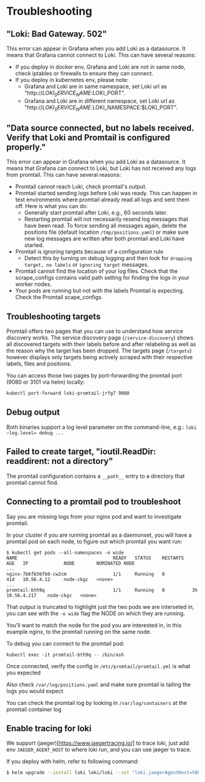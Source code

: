 # Troubleshooting

## "Loki: Bad Gateway. 502"
This error can appear in Grafana when you add Loki as a datasource.
It means that Grafana cannot connect to Loki. This can have several reasons:

- If you deploy in docker env, Grafana and Loki are not in same node, check iptables or firewalls to ensure they can connect.
- If you deploy in kubernetes env, please note:
  - Grafana and Loki are in same namespace, set Loki url as "http://$LOKI_SERVICE_NAME:$LOKI_PORT".
  - Grafana and Loki are in different namespace, set Loki url as "http://$LOKI_SERVICE_NAME.$LOKI_NAMESPACE:$LOKI_PORT".

## "Data source connected, but no labels received. Verify that Loki and Promtail is configured properly."

This error can appear in Grafana when you add Loki as a datasource.
It means that Grafana can connect to Loki, but Loki has not received any logs from promtail.
This can have several reasons:

- Promtail cannot reach Loki, check promtail's output.
- Promtail started sending logs before Loki was ready. This can happen in test environments where promtail already read all logs and sent them off. Here is what you can do:
  - Generally start promtail after Loki, e.g., 60 seconds later.
  - Restarting promtail will not necessarily resend log messages that have been read. To force sending all messages again, delete the positions file (default location `/tmp/positions.yaml`) or make sure new log messages are written after both promtail and Loki have started.
- Promtail is ignoring targets because of a configuration rule
  - Detect this by turning on debug logging and then look for `dropping target, no labels` or `ignoring target` messages.
- Promtail cannot find the location of your log files. Check that the scrape_configs contains valid path setting for finding the logs in your worker nodes.
- Your pods are running but not with the labels Promtail is expecting. Check the Promtail scape_configs.

## Troubleshooting targets

Promtail offers two pages that you can use to understand how service discovery works.
The service discovery page (`/service-discovery`) shows all discovered targets with their labels before and after relabeling as well as the reason why the target has been dropped.
The targets page (`/targets`) however displays only targets being actively scraped with their respective labels, files and positions.

You can access those two pages by port-forwarding the promtail port (9080 or 3101 via helm) locally:

```bash
kubectl port-forward loki-promtail-jrfg7 9080
```

## Debug output

Both binaries support a log level parameter on the command-line, e.g.: `loki —log.level= debug ...`

## Failed to create target, "ioutil.ReadDir: readdirent: not a directory"

The promtail configuration contains a `__path__` entry to a directory that promtail cannot find.

## Connecting to a promtail pod to troubleshoot

Say you are missing logs from your nginx pod and want to investigate promtail.

In your cluster if you are running promtail as a daemonset, you will have a promtail pod on each node, to figure out which promtail you want run:


```shell
$ kubectl get pods --all-namespaces -o wide
NAME                                   READY   STATUS    RESTARTS   AGE   IP             NODE        NOMINATED NODE
...
nginx-7b6fb56fb8-cw2cm                 1/1     Running   0          41d   10.56.4.12     node-ckgc   <none>
...
promtail-bth9q                         1/1     Running   0          3h    10.56.4.217    node-ckgc   <none>
```

That output is truncated to highlight just the two pods we are interseted in, you can see with the `-o wide` flag the NODE on which they are running.

You'll want to match the node for the pod you are interested in, in this example nginx, to the promtail running on the same node.

To debug you can connect to the promtail pod:

```shell
kubectl exec -it promtail-bth9q -- /bin/ash
```

Once connected, verify the config in `/etc/promtail/promtail.yml` is what you expected

Also check `/var/log/positions.yaml` and make sure promtail is tailing the logs you would expect

You can check the promtail log by looking in `/var/log/containers` at the promtail container log

## Enable tracing for loki

We support (jaeger)[https://www.jaegertracing.io/] to trace loki, just add env `JAEGER_AGENT_HOST` to where loki run, and you can use jaeger to trace.

If you deploy with helm, refer to following command:

```bash
$ helm upgrade --install loki loki/loki --set "loki.jaegerAgentHost=YOUR_JAEGER_AGENT_HOST"
```
